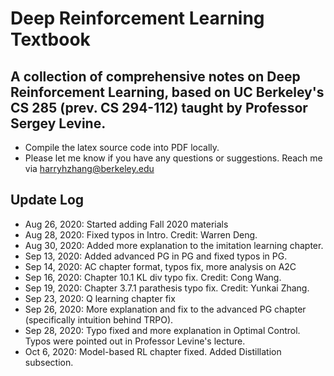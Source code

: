 # Deep Reinforcement Learning Textbook
## A collection of comprehensive notes on Deep Reinforcement Learning, based on UC Berkeley's CS 285 (prev. CS 294-112) taught by Professor Sergey Levine.
* Compile the latex source code into PDF locally.
* Please let me know if you have any questions or suggestions. Reach me via <harryhzhang@berkeley.edu>
## Update Log
* Aug 26, 2020: Started adding Fall 2020 materials
* Aug 28, 2020: Fixed typos in Intro. Credit: Warren Deng.
* Aug 30, 2020: Added more explanation to the imitation learning chapter.
* Sep 13, 2020: Added advanced PG in PG and fixed typos in PG.
* Sep 14, 2020: AC chapter format, typos fix, more analysis on A2C
* Sep 16, 2020: Chapter 10.1 KL div typo fix. Credit: Cong Wang.
* Sep 19, 2020: Chapter 3.7.1 parathesis typo fix. Credit: Yunkai Zhang.
* Sep 23, 2020: Q learning chapter fix
* Sep 26, 2020: More explanation and fix to the advanced PG chapter (specifically intuition behind TRPO).
* Sep 28, 2020: Typo fixed and more explanation in Optimal Control. Typos were pointed out in Professor Levine's lecture.
* Oct 6, 2020: Model-based RL chapter fixed. Added Distillation subsection.

